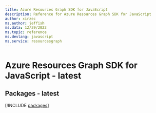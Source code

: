 ```yaml
---
title: Azure Resources Graph SDK for JavaScript
description: Reference for Azure Resources Graph SDK for JavaScript
author: xirzec
ms.author: jeffish
ms.data: 12/29/2022
ms.topic: reference
ms.devlang: javascript
ms.service: resourcesgraph
---
```

# Azure Resources Graph SDK for JavaScript - latest
## Packages - latest
[!INCLUDE [packages](resources-graph-index.md)]